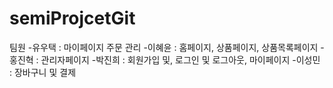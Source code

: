 # semiProjcetGit

팀원
-유우택 : 마이페이지 주문 관리
-이혜윤 : 홈페이지, 상품페이지, 상품목록페이지
-홍진혁 : 관리자페이지
-박진희 : 회원가입 및, 로그인 및 로그아웃, 마이페이지
-이성민 : 장바구니 및 결제 
